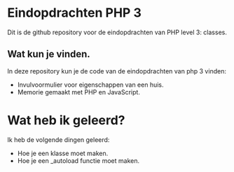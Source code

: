 # Eindopdrachten PHP 3
Dit is de github repository voor de eindopdrachten van PHP level 3: classes.

## Wat kun je vinden.
In deze repository kun je de code van de eindopdrachten van php 3 vinden:

  * Invulvoormulier voor eigenschappen van een huis.
  * Memorie gemaakt met PHP en JavaScript.

# Wat heb ik geleerd?
Ik heb de volgende dingen geleerd:
  * Hoe je een klasse moet maken.
  * Hoe je een _autoload functie moet maken.
